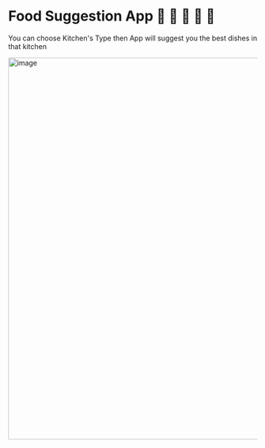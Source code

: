 # Food Suggestion App :avocado: :potato: :garlic: :spaghetti: :cookie:
 
 You can choose Kitchen's Type then App will suggest you the best dishes in that kitchen 

 <img width="772" alt="image" src="https://user-images.githubusercontent.com/94618324/225954683-f42a9992-3208-4648-88c0-9d862aa1b8be.png">
